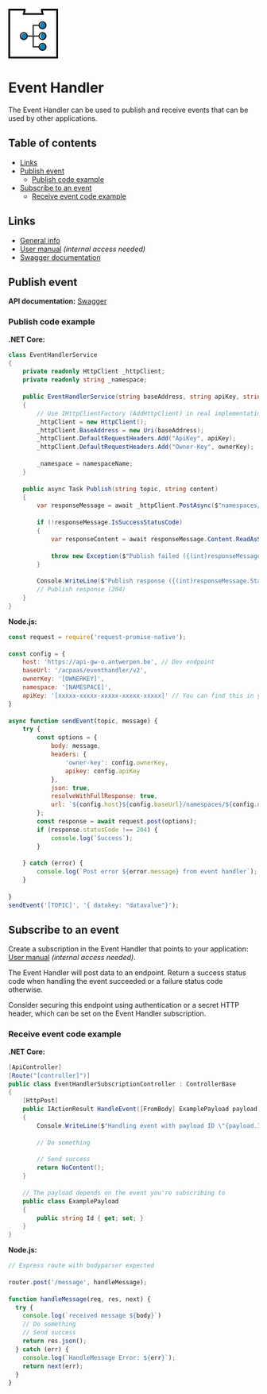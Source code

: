 ![eventhandler](./assets/eventhandler.png)

# Event Handler

The Event Handler can be used to publish and receive events that can be used by other applications.

## Table of contents

<!--
Regenerate table of contents with:

npm install --global markdown-toc
markdown-toc -i --maxdepth 3 README.md
-->

<!-- toc -->

- [Links](#links)
- [Publish event](#publish-event)
  * [Publish code example](#publish-code-example)
- [Subscribe to an event](#subscribe-to-an-event)
  * [Receive event code example](#receive-event-code-example)

<!-- tocstop -->

## Links

* [General info](https://acpaas.digipolis.be/nl/product/event-handler-engine)
* [User manual](https://wiki.antwerpen.be/ACPAAS/index.php/Event-Handler_User_Manuals) *(internal access needed)*
* [Swagger documentation](https://acpaas.digipolis.be/nl/product/event-handler-engine/v2.0.0/api-event-handler-v-2/about)

## Publish event

**API documentation:** [Swagger](https://acpaas.digipolis.be/nl/product/event-handler-engine/v2.0.0/api-event-handler-v-2/about#/Publish)

### Publish code example

**.NET Core:**

```csharp
class EventHandlerService
{
    private readonly HttpClient _httpClient;
    private readonly string _namespace;

    public EventHandlerService(string baseAddress, string apiKey, string ownerKey, string namespaceName)
    {
        // Use IHttpClientFactory (AddHttpClient) in real implementations
        _httpClient = new HttpClient();
        _httpClient.BaseAddress = new Uri(baseAddress);
        _httpClient.DefaultRequestHeaders.Add("ApiKey", apiKey);
        _httpClient.DefaultRequestHeaders.Add("Owner-Key", ownerKey);

        _namespace = namespaceName;
    }

    public async Task Publish(string topic, string content)
    {
        var responseMessage = await _httpClient.PostAsync($"namespaces/{_namespace}/topics/{topic}/publish", new StringContent(content));

        if (!responseMessage.IsSuccessStatusCode)
        {                
            var responseContent = await responseMessage.Content.ReadAsStringAsync();

            throw new Exception($"Publish failed ({(int)responseMessage.StatusCode}): {responseContent}");
        }

        Console.WriteLine($"Publish response ({(int)responseMessage.StatusCode})");
        // Publish response (204)
    }
}
```

**Node.js:**

```javascript
const request = require('request-promise-native');

const config = {
    host: 'https://api-gw-o.antwerpen.be', // Dev endpoint
    baseUrl: '/acpaas/eventhandler/v2',
    ownerKey: '[OWNERKEY]',
    namespace: '[NAMESPACE]',
    apiKey: '[xxxxx-xxxxx-xxxxx-xxxxx-xxxxx]' // You can find this in your application on the api-store https://api-store-o.antwerpen.be/
}

async function sendEvent(topic, message) {
    try {
        const options = {
            body: message,
            headers: {
                'owner-key': config.ownerKey,
                apikey: config.apiKey
            },
            json: true,
            resolveWithFullResponse: true,
            url: `${config.host}${config.baseUrl}/namespaces/${config.namespace}/topics/${topic}/publish`,
        };
        const response = await request.post(options);
        if (response.statusCode !== 204) {
            console.log(`Success`);
        }

    } catch (error) {
        console.log(`Post error ${error.message} from event handler`);
    }

}
sendEvent('[TOPIC]', '{ datakey: "datavalue"}');
```
## Subscribe to an event

Create a subscription in the Event Handler that points to your application: [User manual](https://wiki.antwerpen.be/ACPAAS/index.php/Event-Handler_User_Manuals) *(internal access needed)*.

The Event Handler will post data to an endpoint. Return a success status code when handling the event succeeded or a failure status code otherwise.

Consider securing this endpoint using authentication or a secret HTTP header, which can be set on the Event Handler subscription.

### Receive event code example

**.NET Core:**

```csharp
[ApiController]
[Route("[controller]")]
public class EventHandlerSubscriptionController : ControllerBase
{
    [HttpPost]
    public IActionResult HandleEvent([FromBody] ExamplePayload payload)
    {     
        Console.WriteLine($"Handling event with payload ID \"{payload.Id}\"");

        // Do something

        // Send success
        return NoContent();
    }

    // The payload depends on the event you're subscribing to
    public class ExamplePayload
    {
        public string Id { get; set; }
    }
}
```

**Node.js:**

```javascript
// Express route with bodyparser expected

router.post('/message', handleMessage);

function handleMessage(req, res, next) {
  try {
    console.log(`received message ${body}`)
    // Do something
    // Send success
    return res.json();
  } catch (err) {
    console.log(`HandleMessage Error: ${err}`);
    return next(err);
  }
}
```
